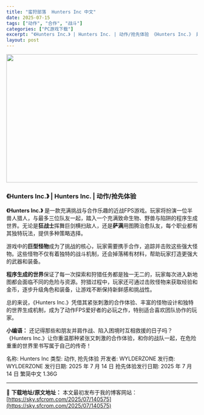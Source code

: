 ```yaml
---
title: "蛮狩部落  Hunters Inc 中文"
date: 2025-07-15
tags: ["动作", "合作", "战斗"]
categories: ["PC游戏下载"]
excerpt: "《Hunters Inc.》 | Hunters Inc. | 动作/抢先体验 《Hunters Inc.》 是一款充满挑战与合作乐趣的近战FPS游戏。玩家将扮演一位半兽人猎人，与最多三位队友一起，踏入一个充满致命生物、野兽与陷阱的程序生成世界。无论是狂战士挥舞巨剑横扫敌人，还是萨满用图腾治愈队友，&hellip;"
layout: post
---
```


<img class="aligncenter size-full wp-image-140538" src="https://sky.sfcrom.com/wp-content/uploads/2025/07/2025071510531043.webp" alt="" width="600" height="338" />
<h3>《Hunters Inc.》 | Hunters Inc. | 动作/抢先体验</h3>
<strong>《Hunters Inc.》</strong> 是一款充满挑战与合作乐趣的近战FPS游戏。玩家将扮演一位半兽人猎人，与最多三位队友一起，踏入一个充满致命生物、野兽与陷阱的程序生成世界。无论是<strong>狂战士</strong>挥舞巨剑横扫敌人，还是<strong>萨满</strong>用图腾治愈队友，每个职业都有其独特玩法，提供多种策略选择。

游戏中的<strong>巨型怪物</strong>成为了挑战的核心，玩家需要携手合作，追踪并击败这些强大怪物。这些怪物不仅有着独特的战斗机制，还会掉落稀有材料，帮助玩家打造更强大的武器和装备。

<strong>程序生成的世界</strong>保证了每一次探索和狩猎任务都是独一无二的，玩家每次进入新地图都会面临不同的危险与资源。狩猎过程中，玩家还可通过击败怪物来获取经验和金币，逐步升级角色和装备，让游戏不断保持新鲜感和挑战性。

总的来说，《Hunters Inc.》凭借其紧张刺激的合作体验、丰富的怪物设计和独特的世界生成机制，成为了动作FPS爱好者的必玩之作，特别适合喜欢团队协作的玩家。

<strong>小编语：</strong> 还记得那些和朋友并肩作战、陷入困境时互相救援的日子吗？《Hunters Inc.》让你重温那种紧张又刺激的合作体验，和你的战队一起，在危险重重的世界里书写属于自己的传奇！

名称: Hunters Inc
类型: 动作, 抢先体验
开发者: WYLDERZONE
发行商: WYLDERZONE
发行日期: 2025 年 7 月 14 日
抢先体验发行日期: 2025 年 7 月 14 日
繁简中文
1.36G

---
📖 **下载地址/原文地址：** 本文最初发布于我的博客网站：[https://sky.sfcrom.com/2025/07/140575](https://sky.sfcrom.com/2025/07/140575)
